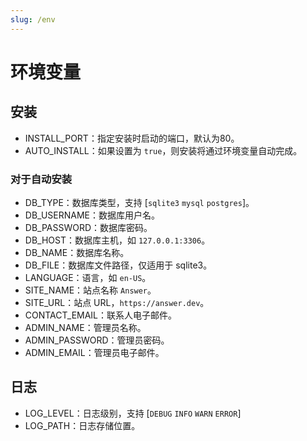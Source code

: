 ```yaml
---
slug: /env
---
```


# 环境变量

## 安装

- INSTALL_PORT：指定安装时启动的端口，默认为80。
- AUTO_INSTALL：如果设置为 `true`，则安装将通过环境变量自动完成。

### 对于自动安装

- DB_TYPE：数据库类型，支持 [`sqlite3`  `mysql`  `postgres`]。
- DB_USERNAME：数据库用户名。
- DB_PASSWORD：数据库密码。
- DB_HOST：数据库主机，如 `127.0.0.1:3306`。
- DB_NAME：数据库名称。
- DB_FILE：数据库文件路径，仅适用于 sqlite3。
- LANGUAGE：语言，如  `en-US`。
- SITE_NAME：站点名称 `Answer`。
- SITE_URL：站点 URL，`https://answer.dev`。
- CONTACT_EMAIL：联系人电子邮件。
- ADMIN_NAME：管理员名称。
- ADMIN_PASSWORD：管理员密码。
- ADMIN_EMAIL：管理员电子邮件。

## 日志

- LOG_LEVEL：日志级别，支持 [`DEBUG`  `INFO`  `WARN`  `ERROR`]
- LOG_PATH：日志存储位置。
